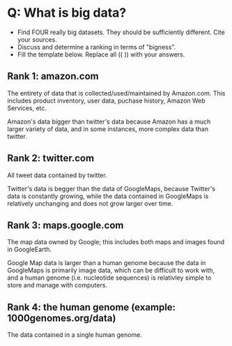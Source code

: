 # Q: What is big data?

* Find FOUR really big datasets. They should be sufficiently different. Cite your sources.
* Discuss and determine a ranking in terms of "bigness".
* Fill the template below. Replace all (( )) with your answers.

## Rank 1: amazon.com

The entirety of data that is collected/used/maintained by Amazon.com. This includes product inventory, user data, puchase history, Amazon Web Services, etc. 

Amazon's data bigger than twitter's data because Amazon has a much larger variety of data, and in some instances, more complex data than twitter.

## Rank 2: twitter.com

All tweet data contained by twitter. 

Twitter's data is begger than the data of GoogleMaps, because Twitter's data is constantly growing, while the data contained in GoogleMaps is relatively unchanging and does not grow larger over time.

## Rank 3: maps.google.com

The map data owned by Google; this includes both maps and images found in GoogleEarth.

Google Map data is larger than a human genome because the data in GoogleMaps is primarily image data, which can be difficult to work with, and a human genome (i.e. nucleotide sequences) is relativley simple to store and manage with computers.  

## Rank 4: the human genome (example: 1000genomes.org/data)

The data contained in a single human genome.